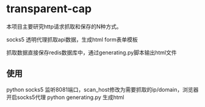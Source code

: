 # transparent-cap
本项目主要研究http请求抓取和保存的N种方式。


socks5 透明代理抓取api数据，生成html form表单模板

抓取数据直接保存redis数据库中，通过generating.py脚本输出html文件

## 使用
python socks5 监听8081端口，scan_host修改为需要抓取的ip/domain，浏览器开启socks5代理
python generating.py 生成html
